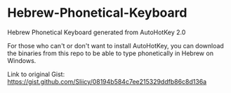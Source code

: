 # Hebrew-Phonetical-Keyboard
Hebrew Phonetical Keyboard generated from AutoHotKey 2.0

For those who can't or don't want to install AutoHotKey, you can download the binaries from this repo to be able to type phonetically in Hebrew on Windows.

Link to original Gist: https://gist.github.com/Sliicy/08194b584c7ee215329ddfb86c8d136a
